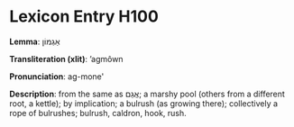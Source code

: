 # Lexicon Entry H100

**Lemma**: אַגְמוֹן

**Transliteration (xlit)**: ʼagmôwn

**Pronunciation**: ag-mone'

**Description**:
from the same as אֲגַם; a marshy pool (others from a different root, a kettle); by implication; a bulrush (as growing there); collectively a rope of bulrushes; bulrush, caldron, hook, rush.
